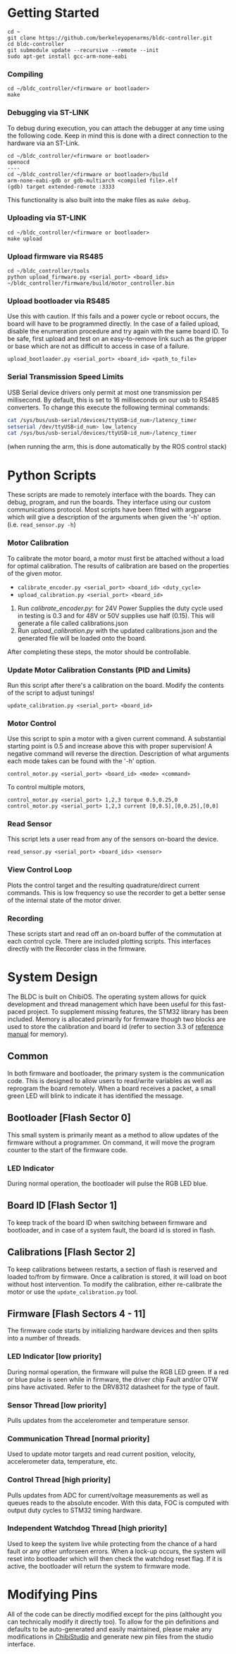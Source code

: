 # Getting Started
```
cd ~
git clone https://github.com/berkeleyopenarms/bldc-controller.git
cd bldc-controller
git submodule update --recursive --remote --init
sudo apt-get install gcc-arm-none-eabi
```

### Compiling
```
cd ~/bldc_controller/<firmware or bootloader>
make
```

### Debugging via ST-LINK
To debug during execution, you can attach the debugger at any time using the following code. Keep in mind this is done with a direct connection to the hardware via an ST-Link.
```
cd ~/bldc_controller/<firmware or bootloader>
openocd
----
cd ~/bldc_controller/<firmware or bootloader>/build
arm-none-eabi-gdb or gdb-multiarch <compiled file>.elf
(gdb) target extended-remote :3333
```

This functionality is also built into the make files as `make debug`.

### Uploading via ST-LINK
```
cd ~/bldc_controller/<firmware or bootloader>
make upload
```

### Upload firmware via RS485
```
cd ~/bldc_controller/tools
python upload_firmware.py <serial_port> <board_ids> ~/bldc_controller/firmware/build/motor_controller.bin
```

### Upload bootloader via RS485
Use this with caution. If this fails and a power cycle or reboot occurs, the board will have to be programmed directly. In the case of a failed upload, disable the enumeration procedure and try again with the same board ID. To be safe, first upload and test on an easy-to-remove link such as the gripper or base which are not as difficult to access in case of a failure.

`upload_bootloader.py <serial_port> <board_id> <path_to_file>`

### Serial Transmission Speed Limits
USB Serial device drivers only permit at most one transmission per millisecond. By default, this is set to 16 milliseconds on our usb to RS485 converters. To change this execute the following terminal commands:

```bash
cat /sys/bus/usb-serial/devices/ttyUSB<id_num>/latency_timer
setserial /dev/ttyUSB<id_num> low_latency
cat /sys/bus/usb-serial/devices/ttyUSB<id_num>/latency_timer
```

(when running the arm, this is done automatically by the ROS control stack)

# Python Scripts
These scripts are made to remotely interface with the boards. They can debug, program, and run the boards. They interface using our custom communications protocol. Most scripts have been fitted with argparse which will give a description of the arguments when given the '-h' option. (i.e. `read_sensor.py -h`)

### Motor Calibration
To calibrate the motor board, a motor must first be attached without a load for optimal calibration. The results of calibration are based on the properties of the given motor.

* `calibrate_encoder.py <serial_port> <board_id> <duty_cycle>`
* `upload_calibration.py <serial_port> <board_id>`

1. Run _calibrate_encoder.py_: for 24V Power Supplies the duty cycle used in testing is 0.3 and for 48V or 50V supplies use half (0.15). This will generate a file called calibrations.json
2. Run _upload_calibration.py_ with the updated calibrations.json and the generated file will be loaded onto the board.

After completing these steps, the motor should be controllable.

### Update Motor Calibration Constants (PID and Limits)
Run this script after there's a calibration on the board. Modify the contents of the script to adjust tunings!

`update_calibration.py <serial_port> <board_id>`

### Motor Control
Use this script to spin a motor with a given current command. A substantial starting point is 0.5 and increase above this with proper supervision! A negative command will reverse the direction. Description of what arguments each mode takes can be found with the '-h' option.

`control_motor.py <serial_port> <board_id> <mode> <command>`

To control multiple motors,

```
control_motor.py <serial_port> 1,2,3 torque 0.5,0.25,0
control_motor.py <serial_port> 1,2,3 current [0,0.5],[0,0.25],[0,0]
```

### Read Sensor
This script lets a user read from any of the sensors on-board the device.

`read_sensor.py <serial_port> <board_ids> <sensor>`

### View Control Loop
Plots the control target and the resulting quadrature/direct current commands. This is low frequency so use the recorder to get a better sense of the internal state of the motor driver.

### Recording
These scripts start and read off an on-board buffer of the commutation at each control cycle. There are included plotting scripts. This interfaces directly with the Recorder class in the firmware.

# System Design
The BLDC is built on ChibiOS. The operating system allows for quick development and thread management which have been useful for this fast-paced project. To supplement missing features, the STM32 library has been included. Memory is allocated primarily for firmware though two blocks are used to store the calibration and board id (refer to section 3.3 of [reference manual](https://www.st.com/content/ccc/resource/technical/document/reference_manual/3d/6d/5a/66/b4/99/40/d4/DM00031020.pdf/files/DM00031020.pdf/jcr:content/translations/en.DM00031020.pdf "STM32F4 Reference Manual") for memory).

## Common
In both firmware and bootloader, the primary system is the communication code. This is designed to allow users to read/write variables as well as reprogram the board remotely. When a board receives a packet, a small green LED will blink to indicate it has identified the message.

## Bootloader [Flash Sector 0]
This small system is primarily meant as a method to allow updates of the firmware without a programmer. On command, it will move the program counter to the start of the firmware code.

### LED Indicator
During normal operation, the bootloader will pulse the RGB LED blue.

## Board ID [Flash Sector 1]
To keep track of the board ID when switching between firmware and bootloader, and in case of a system fault, the board id is stored in flash.

## Calibrations [Flash Sector 2]
To keep calibrations between restarts, a section of flash is reserved and loaded to/from by firmware. Once a calibration is stored, it will load on boot without host intervention. To modify the calibration, either re-calibrate the motor or use the `update_calibration.py` tool.

## Firmware [Flash Sectors 4 - 11]
The firmware code starts by initializing hardware devices and then splits into a number of threads.

### LED Indicator [low priority]
During normal operation, the firmware will pulse the RGB LED green. If a red or blue pulse is seen while in firmware, the driver chip Fault and/or OTW pins have activated. Refer to the DRV8312 datasheet for the type of fault.

### Sensor Thread [low priority]
Pulls updates from the accelerometer and temperature sensor.
  
### Communication Thread [normal priority]
Used to update motor targets and read current position, velocity, accelerometer data, temperature, etc.

### Control Thread [high priority]
Pulls updates from ADC for current/voltage measurements as well as queues reads to the absolute encoder. With this data, FOC is computed with output duty cycles to STM32 timing hardware.
  
### Independent Watchdog Thread [high priority]
Used to keep the system live while protecting from the chance of a hard fault or any other unforseen errors. When a lock-up occurs, the system will reset into bootloader which will then check the watchdog reset flag. If it is active, the bootloader will return the system to firmware mode.

# Modifying Pins
All of the code can be directly modified except for the pins (althought you can technically modify it directly too). To allow for the pin definitions and defaults to be auto-generated and easily maintained, please make any modifications in [ChibiStudio](https://osdn.net/projects/chibios/) and generate new pin files from the studio interface.
